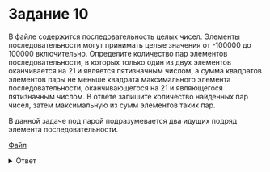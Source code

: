 # Задание 10

В файле содержится последовательность целых чисел. Элементы последовательности могут принимать целые значения от -100000 до 100000 включительно. Определите количество пар элементов последовательности, в которых только один из двух элементов оканчивается на 21 и является пятизначным числом, а сумма квадратов элементов пары не меньше квадрата максимального элемента последовательности, оканчивающегося на 21 и являющегося пятизначным числом. В ответе запишите количество найденных пар чисел, затем максимальную из сумм элементов таких пap.

В данной задаче под парой подразумевается два идущих подряд элемента последовательности. 

[Файл](https://kompege.ru/files/CQ0fqKAWI.txt)

<details>
<summary>Ответ</summary>
74 103365
</details>
